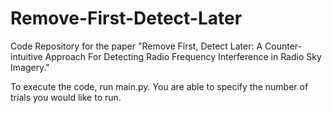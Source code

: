 # Remove-First-Detect-Later
Code Repository for the paper "Remove First, Detect Later: A Counter-intuitive Approach For Detecting Radio Frequency Interference in Radio Sky Imagery."

To execute the code, run main.py. You are able to specify the number of trials you would like to run.